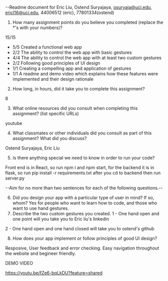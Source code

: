 --Readme document for Eric Liu, Ostend Suryajaya, osuryaja@uci.edu,  ericl16@uci.edu, 44006512 (eric), 77801334(ostend)


1. How many assignment points do you believe you completed (replace the \*'s with your numbers)?

15/15

- 5/5 Created a functional web app
- 2/2 The ability to control the web app with basic gestures
- 4/4 The ability to control the web app with at least two custom gestures
- 2/2 Following good principles of UI design
- 1/1 Creating a compelling app and application of gestures
- 1/1 A readme and demo video which explains how these features were implemented and their design rationale

2. How long, in hours, did it take you to complete this assignment?
   
8

3. What online resources did you consult when completing this assignment? (list specific URLs)

youtube

4. What classmates or other individuals did you consult as part of this assignment? What did you discuss?

Ostend Suryajaya, Eric Liu

5. Is there anything special we need to know in order to run your code?

Front end is in React, so run npm i and npm start, for the backend it is in flask, so run pip install -r requirements.txt after you cd to backend then run server.py

--Aim for no more than two sentences for each of the following questions.--

6. Did you design your app with a particular type of user in mind? If so, whom?
Yes for people who want to learn how to code, and those who want to use hand gestures.
7. Describe the two custom gestures you created.
 1 - One hand open and one point will you take you to Eric liu's linkedin

 2 - One hand open and one hand closed will take you to ostend's github

8. How does your app implement or follow principles of good UI design?

Resposive, User feedback and error checking. Easy navigation throughout the website and begineer friendly. 




DEMO VIDEO

https://youtu.be/fZe6-bqLkDU?feature=shared
